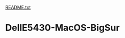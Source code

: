 [README.txt](https://github.com/sanguyen663/DellE5430-MacOS-BigSur/files/7051291/README.txt)
# DellE5430-MacOS-BigSur
